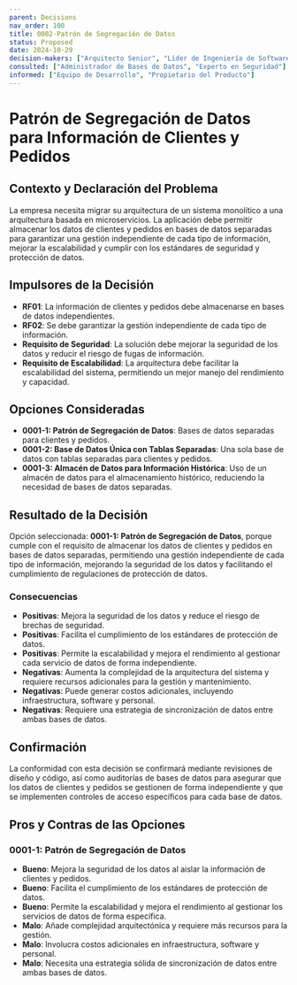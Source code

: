```yaml
---
parent: Decisions
nav_order: 100
title: 0002-Patrón de Segregación de Datos
status: Proposed
date: 2024-10-29
decision-makers: ["Arquitecto Senior", "Líder de Ingeniería de Software", "Gerente de Proyecto"]
consulted: ["Administrador de Bases de Datos", "Experto en Seguridad"]
informed: ["Equipo de Desarrollo", "Propietario del Producto"]
---
```


# Patrón de Segregación de Datos para Información de Clientes y Pedidos

## Contexto y Declaración del Problema

La empresa necesita migrar su arquitectura de un sistema monolítico a una arquitectura basada en microservicios. La aplicación debe permitir almacenar los datos de clientes y pedidos en bases de datos separadas para garantizar una gestión independiente de cada tipo de información, mejorar la escalabilidad y cumplir con los estándares de seguridad y protección de datos.

## Impulsores de la Decisión

* **RF01**: La información de clientes y pedidos debe almacenarse en bases de datos independientes.
* **RF02**: Se debe garantizar la gestión independiente de cada tipo de información.
* **Requisito de Seguridad**: La solución debe mejorar la seguridad de los datos y reducir el riesgo de fugas de información.
* **Requisito de Escalabilidad**: La arquitectura debe facilitar la escalabilidad del sistema, permitiendo un mejor manejo del rendimiento y capacidad.

## Opciones Consideradas

* **0001-1: Patrón de Segregación de Datos**: Bases de datos separadas para clientes y pedidos.
* **0001-2: Base de Datos Única con Tablas Separadas**: Una sola base de datos con tablas separadas para clientes y pedidos.
* **0001-3: Almacén de Datos para Información Histórica**: Uso de un almacén de datos para el almacenamiento histórico, reduciendo la necesidad de bases de datos separadas.

## Resultado de la Decisión

Opción seleccionada: **0001-1: Patrón de Segregación de Datos**, porque cumple con el requisito de almacenar los datos de clientes y pedidos en bases de datos separadas, permitiendo una gestión independiente de cada tipo de información, mejorando la seguridad de los datos y facilitando el cumplimiento de regulaciones de protección de datos.

### Consecuencias

* **Positivas**: Mejora la seguridad de los datos y reduce el riesgo de brechas de seguridad.
* **Positivas**: Facilita el cumplimiento de los estándares de protección de datos.
* **Positivas**: Permite la escalabilidad y mejora el rendimiento al gestionar cada servicio de datos de forma independiente.
* **Negativas**: Aumenta la complejidad de la arquitectura del sistema y requiere recursos adicionales para la gestión y mantenimiento.
* **Negativas**: Puede generar costos adicionales, incluyendo infraestructura, software y personal.
* **Negativas**: Requiere una estrategia de sincronización de datos entre ambas bases de datos.

## Confirmación

La conformidad con esta decisión se confirmará mediante revisiones de diseño y código, así como auditorías de bases de datos para asegurar que los datos de clientes y pedidos se gestionen de forma independiente y que se implementen controles de acceso específicos para cada base de datos.

## Pros y Contras de las Opciones

### 0001-1: Patrón de Segregación de Datos

* **Bueno**: Mejora la seguridad de los datos al aislar la información de clientes y pedidos.
* **Bueno**: Facilita el cumplimiento de los estándares de protección de datos.
* **Bueno**: Permite la escalabilidad y mejora el rendimiento al gestionar los servicios de datos de forma específica.
* **Malo**: Añade complejidad arquitectónica y requiere más recursos para la gestión.
* **Malo**: Involucra costos adicionales en infraestructura, software y personal.
* **Malo**: Necesita una estrategia sólida de sincronización de datos entre ambas bases de datos.
